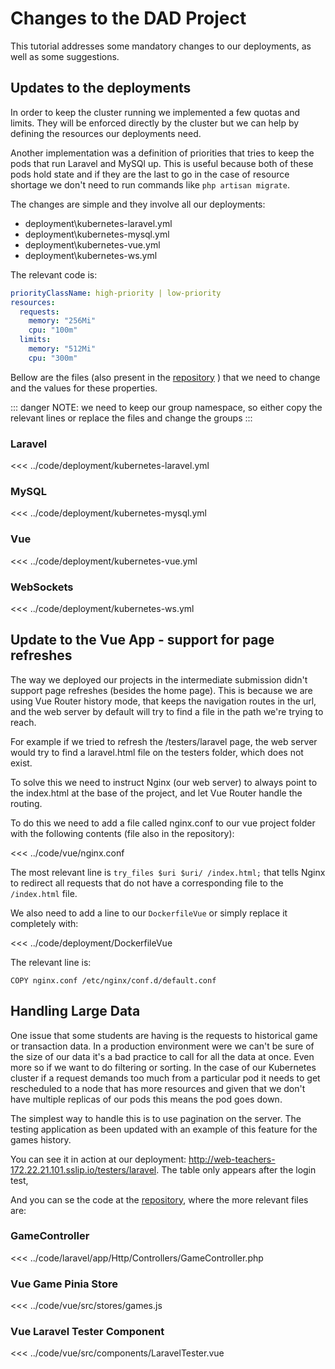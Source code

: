 # Changes to the DAD Project

This tutorial addresses some mandatory changes to our deployments, as well as some suggestions.

## Updates to the deployments

In order to keep the cluster running we implemented a few quotas and limits. They will be enforced directly by the cluster but we can help by defining the resources our deployments need.

Another implementation was a definition of priorities that tries to keep the pods that run Laravel and MySQl up. This is useful because both of these pods hold state and if they are the last to go in the case of resource shortage we don't need to run commands like `php artisan migrate`.

The changes are simple and they involve all our deployments:

- deployment\kubernetes-laravel.yml
- deployment\kubernetes-mysql.yml
- deployment\kubernetes-vue.yml
- deployment\kubernetes-ws.yml

The relevant code is:

```yml
priorityClassName: high-priority | low-priority
resources:
  requests:
    memory: "256Mi"
    cpu: "100m"
  limits:
    memory: "512Mi"
    cpu: "300m"
```

Bellow are the files (also present in the [repository](https://github.com/ricardogomes/DAD-2024-25-Tutorials/tree/main/code/deployment) ) that we need to change and the values for these properties.

::: danger
NOTE: we need to keep our group namespace, so either copy the relevant lines or replace the files and change the groups
:::

### Laravel

<<< ../code/deployment/kubernetes-laravel.yml

### MySQL

<<< ../code/deployment/kubernetes-mysql.yml

### Vue

<<< ../code/deployment/kubernetes-vue.yml

### WebSockets

<<< ../code/deployment/kubernetes-ws.yml

## Update to the Vue App - support for page refreshes

The way we deployed our projects in the intermediate submission didn't support page refreshes (besides the home page). This is because we are using Vue Router history mode, that keeps the navigation routes in the url, and the web server by default will try to find a file in the path we're trying to reach.

For example if we tried to refresh the /testers/laravel page, the web server would try to find a laravel.html file on the testers folder, which does not exist.

To solve this we need to instruct Nginx (our web server) to always point to the index.html at the base of the project, and let Vue Router handle the routing.

To do this we need to add a file called nginx.conf to our vue project folder with the following contents (file also in the repository):

<<< ../code/vue/nginx.conf

The most relevant line is `try_files $uri $uri/ /index.html;` that tells Nginx to redirect all requests that do not have a corresponding file to the `/index.html` file.

We also need to add a line to our `DockerfileVue` or simply replace it completely with:

<<< ../code/deployment/DockerfileVue

The relevant line is:

```docker
COPY nginx.conf /etc/nginx/conf.d/default.conf

```

## Handling Large Data

One issue that some students are having is the requests to historical game or transaction data. In a production environment were we can't be sure of the size of our data it's a bad practice to call for all the data at once. Even more so if we want to do filtering or sorting. In the case of our Kubernetes cluster if a request demands too much from a particular pod it needs to get rescheduled to a node that has more resources and given that we don't have multiple replicas of our pods this means the pod goes down.

The simplest way to handle this is to use pagination on the server. The testing application as been updated with an example of this feature for the games history.

You can see it in action at our deployment: http://web-teachers-172.22.21.101.sslip.io/testers/laravel. The table only appears after the login test,

And you can se the code at the [repository](https://github.com/ricardogomes/DAD-2024-25-Tutorials/tree/main/code/deployment), where the more relevant files are:

### GameController

<<< ../code/laravel/app/Http/Controllers/GameController.php

### Vue Game Pinia Store

<<< ../code/vue/src/stores/games.js

### Vue Laravel Tester Component

<<< ../code/vue/src/components/LaravelTester.vue
